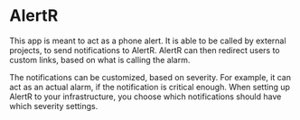 # AlertR

This app is meant to act as a phone alert.
It is able to be called by external projects, to send notifications to AlertR.
AlertR can then redirect users to custom links, based on what is calling the alarm.

The notifications can be customized, based on severity.
For example, it can act as an actual alarm, if the notification is critical enough.
When setting up AlertR to your infrastructure, you choose which notifications should have which severity settings.
